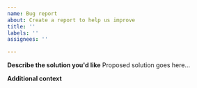 ```yaml
---
name: Bug report
about: Create a report to help us improve
title: ''
labels: ''
assignees: ''

---
```


**Describe the solution you'd like**
Proposed solution goes here...

**Additional context**
